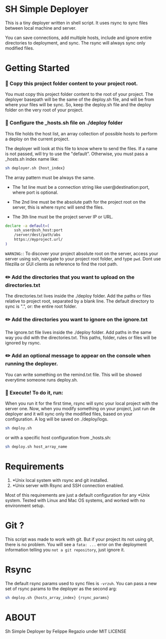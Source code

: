 # SH Simple Deployer

This is a tiny deployer written in shell script. 
It uses rsync to sync files between local machine and server.

You can save connections, add multiple hosts, include and ignore entire directories to deployment,
and sync. The rsync will always sync only modified files.

# Getting Started

### 📂 Copy this project folder content to your project root.

You must copy this project folder content to the root of your project.
The deployer basepath will be the same of the deploy.sh file, and will be from where
your files will be sync. So, keep the deploy.sh file and the deploy folder on the very
root of your project.

### 🔧 Configure the \_hosts.sh file on ./deploy folder

This file holds the host list, an array collection of possible hosts
to perform a deploy on the current project.

The deployer will look at this file to know where to send the files.
If a name is not passed, will try to use the "default". Otherwise,
you must pass a \_hosts.sh index name like:  

``` bash
sh deployer.sh {host_index}
```

The array pattern must be always the same.

- The 1st line must be a connection string like user@destination:port, 
where port is optional.

- The 2nd line must be the absolute path for the project root on the server,
this is where rsync will send the files.

- The 3th line must be the project server IP or URL.

```bash
declare -a default=( 
	ssh_user@ssh_host:port   
	/server/dest/path/abs  
	https://myproject.url/  
)
```

```WARNING:```: To discover your project absolute root on the server, access your
server using ssh, navigate to your project root folder, and type `pwd`. Dont use
filezilla or GUI clients as reference to find the root path.

### ✏️ Add the directories that you want to upload on the directories.txt 

The directories.txt lives inside the ./deploy folder. 
Add the paths or files relative to project root, separated by a blank line.
The default directory to sync is ".", or: the entire root folder.

### ✏️ Add the directories you want to ignore on the ignore.txt 

The ignore.txt file lives inside the ./deploy folder. 
Add paths in the same way you did with the directories.txt.
This paths, folder, rules or files will be ignored by rsync.

### ✏️ Add an optional message to appear on the console when running the deployer.

You can write something on the remind.txt file.
This will be showed everytime someone runs deploy.sh.

### 🚀 Execute! To do it, run:

When you run it for the first time, rsync will sync your local project with the server one.
Now, when you modify something on your project, just run de deployer and it will sync only the
modified files, based on your configuration. A log will be saved on ./deploy/logs.

```bash
sh deploy.sh
```

or with a specific host configuration from \_hosts.sh:

```bash
sh deploy.sh host_array_name
```

# Requirements

1. \*Unix local system with rsync and git installed. 
2. \*Unix server with Rsync and SSH connection enabled.

Most of this requirements are just a default configuration for any \*Unix system.
Tested with Linux and Mac OS systems, and worked with no environment setup.

# Git ?

This script was made to work with git. But if your project its not using git, there is no problem.
You will see a `fata: ...` error on the deployment information telling you `not a git repository`,
just ignore it.

# Rsync

The default rsync params used to sync files is `-vrzuh`.
You can pass a new set of rsync params to the deployer as the second arg:

```bash
sh deploy.sh {hosts_array_index} {rsync_params}
```

# ABOUT

Sh Simple Deployer by Felippe Regazio under MIT LICENSE